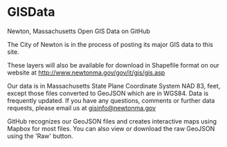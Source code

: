 # GISData
Newton, Massachusetts Open GIS Data on GitHub

The City of Newton is in the process of posting its major GIS data to this site. 

These layers will also be available for download in Shapefile format on our website at http://www.newtonma.gov/gov/it/gis/gis.asp

Our data is in Massachusetts State Plane Coordinate System NAD 83, feet, except those files converted to GeoJSON which are in WGS84. Data is frequently updated. If you have any questions, comments or further data requests, please email us at gisinfo@newtonma.gov

GitHub recognizes our GeoJSON files and creates interactive maps using Mapbox for most files. You can also view or download the raw GeoJSON using the 'Raw' button.


